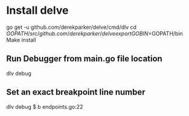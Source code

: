 # Install delve
go get -u github.com/derekparker/delve/cmd/dlv
cd $GOPATH/src/github.com/derekparker/delve
export GOBIN=$GOPATH/bin
Make install

## Run Debugger from main.go file location
dlv debug

## Set an exact breakpoint line number
dlv debug
$ b endpoints.go:22

